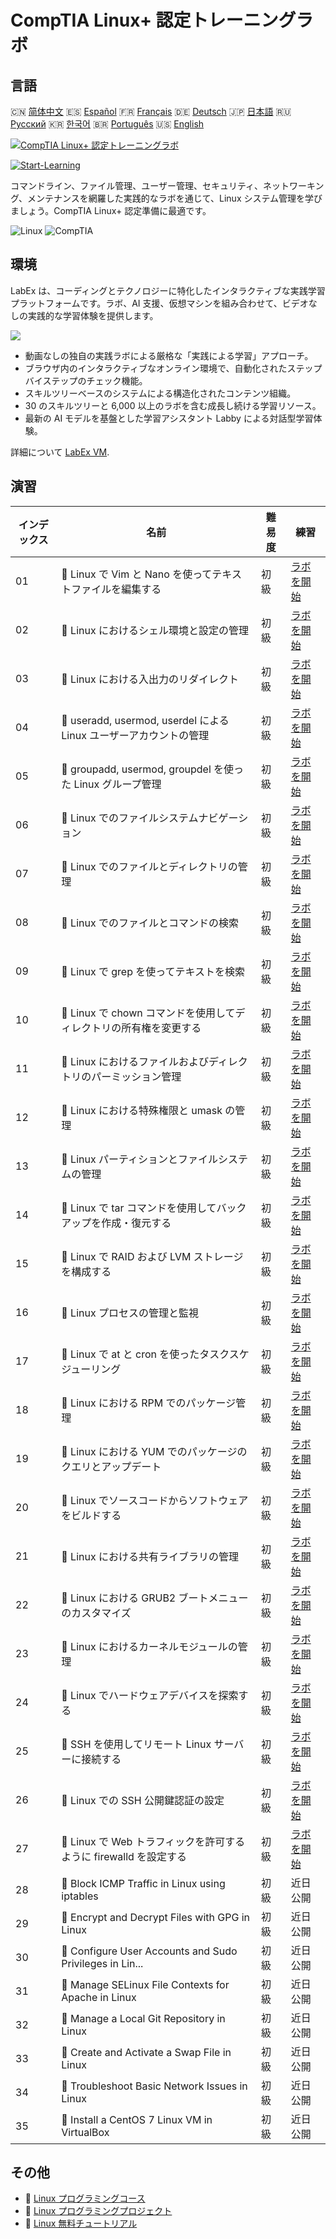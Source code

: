 # CompTIA Linux+ 認定トレーニングラボ

## 言語

🇨🇳 [简体中文](README_zh.md) 🇪🇸 [Español](README_es.md) 🇫🇷 [Français](README_fr.md) 🇩🇪 [Deutsch](README_de.md) 🇯🇵 [日本語](README_ja.md) 🇷🇺 [Русский](README_ru.md) 🇰🇷 [한국어](README_ko.md) 🇧🇷 [Português](README_pt.md) 🇺🇸 [English](README.md) 

[![CompTIA Linux+ 認定トレーニングラボ](https://cover-creator.labex.io/comptia-linux-plus-training-labs.png?lang=ja)](https://labex.io/ja/courses/comptia-linux-plus-training-labs)

[![Start-Learning](https://img.shields.io/badge/Start-Learning-whitesmoke?style=for-the-badge)](https://labex.io/ja/courses/comptia-linux-plus-training-labs)

コマンドライン、ファイル管理、ユーザー管理、セキュリティ、ネットワーキング、メンテナンスを網羅した実践的なラボを通じて、Linux システム管理を学びましょう。CompTIA Linux+ 認定準備に最適です。

![Linux](https://img.shields.io/badge/Linux-whitesmoke?style=for-the-badge&logo=linux)
![CompTIA](https://img.shields.io/badge/CompTIA-whitesmoke?style=for-the-badge&logo=comptia)


## 環境

LabEx は、コーディングとテクノロジーに特化したインタラクティブな実践学習プラットフォームです。ラボ、AI 支援、仮想マシンを組み合わせて、ビデオなしの実践的な学習体験を提供します。

![](https://tutorial-screenshot.getvm.io/images/vm-1725247253.png)

- 動画なしの独自の実践ラボによる厳格な「実践による学習」アプローチ。
- ブラウザ内のインタラクティブなオンライン環境で、自動化されたステップバイステップのチェック機能。
- スキルツリーベースのシステムによる構造化されたコンテンツ組織。
- 30 のスキルツリーと 6,000 以上のラボを含む成長し続ける学習リソース。
- 最新の AI モデルを基盤とした学習アシスタント Labby による対話型学習体験。

詳細について [LabEx VM](https://support.labex.io/using-labex/virtual-machine).

## 演習

|   インデックス | 名前                                                               | 難易度   | 練習                                                                                                                                            |
|----------------|--------------------------------------------------------------------|----------|-------------------------------------------------------------------------------------------------------------------------------------------------|
|             01 | 📖 Linux で Vim と Nano を使ってテキストファイルを編集する         | 初級     | <a target='_blank' href='https://labex.io/ja/tutorials/linux-edit-text-files-in-linux-with-vim-and-nano-591076'>ラボを開始</a>                  |
|             02 | 📖 Linux におけるシェル環境と設定の管理                            | 初級     | <a target='_blank' href='https://labex.io/ja/tutorials/linux-manage-shell-environment-and-configuration-in-linux-590838'>ラボを開始</a>         |
|             03 | 📖 Linux における入出力のリダイレクト                              | 初級     | <a target='_blank' href='https://labex.io/ja/tutorials/linux-redirecting-input-and-output-in-linux-590840'>ラボを開始</a>                       |
|             04 | 📖 useradd, usermod, userdel による Linux ユーザーアカウントの管理 | 初級     | <a target='_blank' href='https://labex.io/ja/tutorials/linux-manage-linux-user-accounts-with-useradd-usermod-and-userdel-590837'>ラボを開始</a> |
|             05 | 📖 groupadd, usermod, groupdel を使った Linux グループ管理         | 初級     | <a target='_blank' href='https://labex.io/ja/tutorials/linux-manage-linux-groups-with-groupadd-usermod-and-groupdel-590836'>ラボを開始</a>      |
|             06 | 📖 Linux でのファイルシステムナビゲーション                        | 初級     | <a target='_blank' href='https://labex.io/ja/tutorials/linux-navigate-the-filesystem-in-linux-590971'>ラボを開始</a>                            |
|             07 | 📖 Linux でのファイルとディレクトリの管理                          | 初級     | <a target='_blank' href='https://labex.io/ja/tutorials/linux-manage-files-and-directories-in-linux-590835'>ラボを開始</a>                       |
|             08 | 📖 Linux でのファイルとコマンドの検索                              | 初級     | <a target='_blank' href='https://labex.io/ja/tutorials/linux-find-files-and-commands-in-linux-590834'>ラボを開始</a>                            |
|             09 | 📖 Linux で grep を使ってテキストを検索                            | 初級     | <a target='_blank' href='https://labex.io/ja/tutorials/linux-search-text-with-grep-in-linux-590841'>ラボを開始</a>                              |
|             10 | 📖 Linux で chown コマンドを使用してディレクトリの所有権を変更する | 初級     | <a target='_blank' href='https://labex.io/ja/tutorials/linux-modify-directory-ownership-with-chown-in-linux-590847'>ラボを開始</a>              |
|             11 | 📖 Linux におけるファイルおよびディレクトリのパーミッション管理    | 初級     | <a target='_blank' href='https://labex.io/ja/tutorials/linux-manage-file-and-directory-permissions-in-linux-590844'>ラボを開始</a>              |
|             12 | 📖 Linux における特殊権限と umask の管理                           | 初級     | <a target='_blank' href='https://labex.io/ja/tutorials/linux-manage-special-permissions-and-umask-in-linux-590846'>ラボを開始</a>               |
|             13 | 📖 Linux パーティションとファイルシステムの管理                    | 初級     | <a target='_blank' href='https://labex.io/ja/tutorials/linux-manage-linux-partitions-and-filesystems-590845'>ラボを開始</a>                     |
|             14 | 📖 Linux で tar コマンドを使用してバックアップを作成・復元する     | 初級     | <a target='_blank' href='https://labex.io/ja/tutorials/linux-create-and-restore-a-backup-with-tar-in-linux-590843'>ラボを開始</a>               |
|             15 | 📖 Linux で RAID および LVM ストレージを構成する                   | 初級     | <a target='_blank' href='https://labex.io/ja/tutorials/linux-configure-raid-and-lvm-storage-in-linux-590842'>ラボを開始</a>                     |
|             16 | 📖 Linux プロセスの管理と監視                                      | 初級     | <a target='_blank' href='https://labex.io/ja/tutorials/linux-manage-and-monitor-linux-processes-590864'>ラボを開始</a>                          |
|             17 | 📖 Linux で at と cron を使ったタスクスケジューリング              | 初級     | <a target='_blank' href='https://labex.io/ja/tutorials/linux-schedule-tasks-with-at-and-cron-in-linux-590870'>ラボを開始</a>                    |
|             18 | 📖 Linux における RPM でのパッケージ管理                           | 初級     | <a target='_blank' href='https://labex.io/ja/tutorials/rhel-managing-packages-with-rpm-in-linux-590868'>ラボを開始</a>                          |
|             19 | 📖 Linux における YUM でのパッケージのクエリとアップデート         | 初級     | <a target='_blank' href='https://labex.io/ja/tutorials/rhel-query-and-update-packages-with-yum-in-linux-590869'>ラボを開始</a>                  |
|             20 | 📖 Linux でソースコードからソフトウェアをビルドする                | 初級     | <a target='_blank' href='https://labex.io/ja/tutorials/linux-build-software-from-source-code-in-linux-590853'>ラボを開始</a>                    |
|             21 | 📖 Linux における共有ライブラリの管理                              | 初級     | <a target='_blank' href='https://labex.io/ja/tutorials/linux-manage-shared-libraries-in-linux-590867'>ラボを開始</a>                            |
|             22 | 📖 Linux における GRUB2 ブートメニューのカスタマイズ               | 初級     | <a target='_blank' href='https://labex.io/ja/tutorials/linux-customize-the-grub2-boot-menu-in-linux-590859'>ラボを開始</a>                      |
|             23 | 📖 Linux におけるカーネルモジュールの管理                          | 初級     | <a target='_blank' href='https://labex.io/ja/tutorials/linux-manage-kernel-modules-in-linux-590865'>ラボを開始</a>                              |
|             24 | 📖 Linux でハードウェアデバイスを探索する                          | 初級     | <a target='_blank' href='https://labex.io/ja/tutorials/linux-explore-hardware-devices-in-linux-590861'>ラボを開始</a>                           |
|             25 | 📖 SSH を使用してリモート Linux サーバーに接続する                 | 初級     | <a target='_blank' href='https://labex.io/ja/tutorials/linux-connect-to-a-remote-linux-server-using-ssh-590857'>ラボを開始</a>                  |
|             26 | 📖 Linux での SSH 公開鍵認証の設定                                 | 初級     | <a target='_blank' href='https://labex.io/ja/tutorials/linux-configure-ssh-public-key-authentication-in-linux-590855'>ラボを開始</a>            |
|             27 | 📖 Linux で Web トラフィックを許可するように firewalld を設定する  | 初級     | <a target='_blank' href='https://labex.io/ja/tutorials/linux-configure-firewalld-to-allow-web-traffic-in-linux-590854'>ラボを開始</a>           |
|             28 | 📖 Block ICMP Traffic in Linux using iptables                      | 初級     | 近日公開                                                                                                                                        |
|             29 | 📖 Encrypt and Decrypt Files with GPG in Linux                     | 初級     | 近日公開                                                                                                                                        |
|             30 | 📖 Configure User Accounts and Sudo Privileges in Lin...           | 初級     | 近日公開                                                                                                                                        |
|             31 | 📖 Manage SELinux File Contexts for Apache in Linux                | 初級     | 近日公開                                                                                                                                        |
|             32 | 📖 Manage a Local Git Repository in Linux                          | 初級     | 近日公開                                                                                                                                        |
|             33 | 📖 Create and Activate a Swap File in Linux                        | 初級     | 近日公開                                                                                                                                        |
|             34 | 📖 Troubleshoot Basic Network Issues in Linux                      | 初級     | 近日公開                                                                                                                                        |
|             35 | 📖 Install a CentOS 7 Linux VM in VirtualBox                       | 初級     | 近日公開                                                                                                                                        |

## その他

- 🔗 [Linux プログラミングコース](https://github.com/labex-labs/awesome-programming-courses)
- 🔗 [Linux プログラミングプロジェクト](https://github.com/labex-labs/awesome-programming-projects)
- 🔗 [Linux 無料チュートリアル](https://github.com/labex-labs/linux-free-tutorials)

